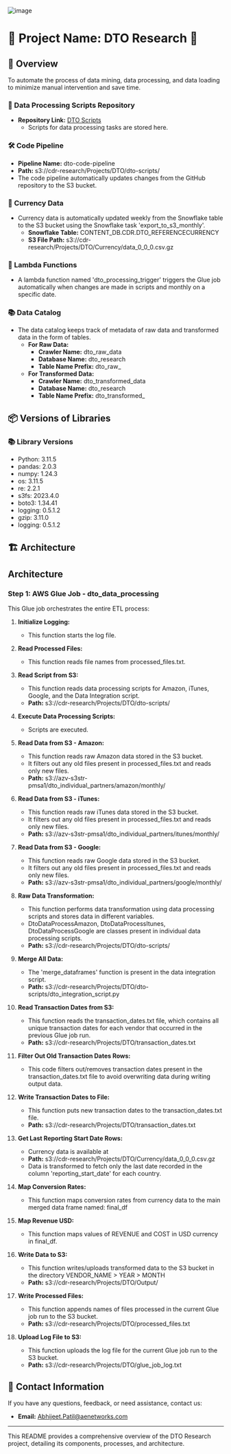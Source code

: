 ![image](https://github.com/AbhijeetPatil161097/abhijeetpatil/assets/157622300/bac4a27c-a92f-4eef-9eec-778baefda3d9)


# 🌟 Project Name: DTO Research 🌟

## 🚀 Overview
To automate the process of data mining, data processing, and data loading to minimize manual intervention and save time.

### 📁 Data Processing Scripts Repository
- **Repository Link:** [DTO Scripts](https://github.com/AbhijeetPatil161097/abhijeetpatil/tree/2abca9634315402e4a7bbdf0287bb3077194920a/dto-scripts)
  - Scripts for data processing tasks are stored here.

### 🛠️ Code Pipeline
- **Pipeline Name:** dto-code-pipeline
- **Path:** s3://cdr-research/Projects/DTO/dto-scripts/
- The code pipeline automatically updates changes from the GitHub repository to the S3 bucket.

### 💱 Currency Data
- Currency data is automatically updated weekly from the Snowflake table to the S3 bucket using the Snowflake task 'export_to_s3_monthly'.
  - **Snowflake Table:** CONTENT_DB.CDR.DTO_REFERENCECURRENCY
  - **S3 File Path:** s3://cdr-research/Projects/DTO/Currency/data_0_0_0.csv.gz

### 🔔 Lambda Functions
- A lambda function named 'dto_processing_trigger' triggers the Glue job automatically when changes are made in scripts and monthly on a specific date.

### 📚 Data Catalog
- The data catalog keeps track of metadata of raw data and transformed data in the form of tables.
  - **For Raw Data:**
    - **Crawler Name:** dto_raw_data
    - **Database Name:** dto_research
    - **Table Name Prefix:** dto_raw_
  - **For Transformed Data:**
    - **Crawler Name:** dto_transformed_data
    - **Database Name:** dto_research
    - **Table Name Prefix:** dto_transformed_

## 📦 Versions of Libraries
### 📚 Library Versions
- Python: 3.11.5
- pandas: 2.0.3
- numpy: 1.24.3
- os: 3.11.5
- re: 2.2.1
- s3fs: 2023.4.0
- boto3: 1.34.41
- logging: 0.5.1.2
- gzip: 3.11.0
- logging: 0.5.1.2

## 🏗️ Architecture
## Architecture

### Step 1: AWS Glue Job - dto_data_processing

This Glue job orchestrates the entire ETL process:

1. **Initialize Logging:**
   - This function starts the log file.

2. **Read Processed Files:**
   - This function reads file names from processed_files.txt.

3. **Read Script from S3:**
   - This function reads data processing scripts for Amazon, iTunes, Google, and the Data Integration script.
   - **Path:** s3://cdr-research/Projects/DTO/dto-scripts/

4. **Execute Data Processing Scripts:**
   - Scripts are executed.

5. **Read Data from S3 - Amazon:**
   - This function reads raw Amazon data stored in the S3 bucket.
   - It filters out any old files present in processed_files.txt and reads only new files.
   - **Path:** s3://azv-s3str-pmsa1/dto_individual_partners/amazon/monthly/

6. **Read Data from S3 - iTunes:**
   - This function reads raw iTunes data stored in the S3 bucket.
   - It filters out any old files present in processed_files.txt and reads only new files.
   - **Path:** s3://azv-s3str-pmsa1/dto_individual_partners/itunes/monthly/

7. **Read Data from S3 - Google:**
   - This function reads raw Google data stored in the S3 bucket.
   - It filters out any old files present in processed_files.txt and reads only new files.
   - **Path:** s3://azv-s3str-pmsa1/dto_individual_partners/google/monthly/

8. **Raw Data Transformation:**
   - This function performs data transformation using data processing scripts and stores data in different variables.
   - DtoDataProcessAmazon, DtoDataProcessItunes, DtoDataProcessGoogle are classes present in individual data processing scripts.
   - **Path:** s3://cdr-research/Projects/DTO/dto-scripts/

9. **Merge All Data:**
   - The 'merge_dataframes' function is present in the data integration script.
   - **Path:** s3://cdr-research/Projects/DTO/dto-scripts/dto_integration_script.py

10. **Read Transaction Dates from S3:**
    - This function reads the transaction_dates.txt file, which contains all unique transaction dates for each vendor that occurred in the previous Glue job run.
    - **Path:** s3://cdr-research/Projects/DTO/transaction_dates.txt

11. **Filter Out Old Transaction Dates Rows:**
    - This code filters out/removes transaction dates present in the transaction_dates.txt file to avoid overwriting data during writing output data.

12. **Write Transaction Dates to File:**
    - This function puts new transaction dates to the transaction_dates.txt file.
    - **Path:** s3://cdr-research/Projects/DTO/transaction_dates.txt

13. **Get Last Reporting Start Date Rows:**
    - Currency data is available at
    - **Path:** s3://cdr-research/Projects/DTO/Currency/data_0_0_0.csv.gz
    - Data is transformed to fetch only the last date recorded in the column 'reporting_start_date' for each country.

14. **Map Conversion Rates:**
    - This function maps conversion rates from currency data to the main merged data frame named: final_df

15. **Map Revenue USD:**
    - This function maps values of REVENUE and COST in USD currency in final_df.

16. **Write Data to S3:**
    - This function writes/uploads transformed data to the S3 bucket in the directory VENDOR_NAME > YEAR > MONTH
    - **Path:** s3://cdr-research/Projects/DTO/Output/

17. **Write Processed Files:**
    - This function appends names of files processed in the current Glue job run to the S3 bucket.
    - **Path:** s3://cdr-research/Projects/DTO/processed_files.txt

18. **Upload Log File to S3:**
    - This function uploads the log file for the current Glue job run to the S3 bucket.
    - **Path:** s3://cdr-research/Projects/DTO/glue_job_log.txt
   


## 📧 Contact Information

If you have any questions, feedback, or need assistance, contact us:

- **Email:** [Abhijeet.Patil@aenetworks.com](mailto:Abhijeet.Patil@aenetworks.com)



---

This README provides a comprehensive overview of the DTO Research project, detailing its components, processes, and architecture.
